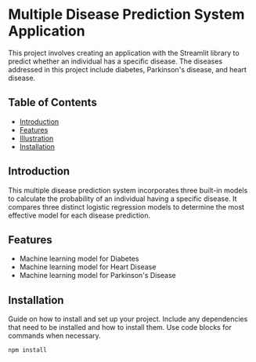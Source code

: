 # Multiple Disease Prediction System Application

This project involves creating an application with the Streamlit library to predict whether an individual has a specific disease. 
The diseases addressed in this project include diabetes, Parkinson's disease, and heart disease.
## Table of Contents

- [Introduction](#introduction)
- [Features](#features)
- [Illustration](#illustration)
- [Installation](#installation)

## Introduction

This multiple disease prediction system incorporates three built-in models to calculate the probability of an individual having a specific disease. 
It compares three distinct logistic regression models to determine the most effective model for each disease prediction.

## Features

- Machine learning model for Diabetes
- Machine learning model for Heart Disease
- Machine learning model for Parkinson's Disease

## Installation

Guide on how to install and set up your project. Include any dependencies that need to be installed and how to install them. Use code blocks for commands when necessary.

```bash
npm install
